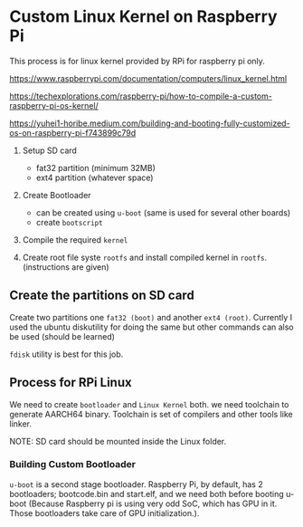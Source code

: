 # Custom Linux Kernel on Raspberry Pi

This process is for linux kernel provided by RPi for raspberry pi only.

https://www.raspberrypi.com/documentation/computers/linux_kernel.html

https://techexplorations.com/raspberry-pi/how-to-compile-a-custom-raspberry-pi-os-kernel/

https://yuhei1-horibe.medium.com/building-and-booting-fully-customized-os-on-raspberry-pi-f743899c79d

1. Setup SD card
    * fat32 partition (minimum 32MB)
    * ext4 partition (whatever space)
2. Create Bootloader
    * can be created using `u-boot` (same is used for several other boards)
    * create `bootscript`
3. Compile the required `kernel`

4. Create root file syste `rootfs` and install compiled kernel in `rootfs`. (instructions are given)


## Create the partitions on SD card
Create two partitions one `fat32 (boot)` and another `ext4 (root)`. Currently I used the ubuntu diskutility for doing the same but other commands can also be used (should be learned)

`fdisk` utility is best for this job.

## Process for RPi Linux

We need to create `bootloader` and `Linux Kernel` both. we need toolchain to generate AARCH64 binary. Toolchain is set of compilers and other tools like linker.

NOTE: SD card should be mounted inside the Linux folder.

### Building Custom Bootloader
`u-boot` is a second stage bootloader. Raspberry Pi, by default, has 2 bootloaders; bootcode.bin and start.elf, and we need both before booting u-boot (Because Raspberry pi is using very odd SoC, which has GPU in it. Those bootloaders take care of GPU initialization.).

